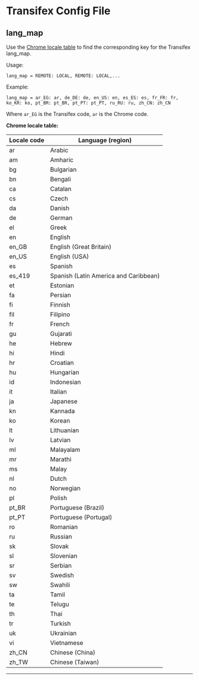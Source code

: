 # Transifex Config File

## lang_map

Use the [Chrome locale table](https://developer.chrome.com/webstore/i18n#localeTable) to find the corresponding key for the Transifex lang_map.

Usage:

    lang_map = REMOTE: LOCAL, REMOTE: LOCAL,...

Example:

    lang_map = ar_EG: ar, de_DE: de, en_US: en, es_ES: es, fr_FR: fr, ko_KR: ko, pt_BR: pt_BR, pt_PT: pt_PT, ru_RU: ru, zh_CN: zh_CN

Where `ar_EG` is the Transifex code, `ar` is the Chrome code.


__Chrome locale table:__


|Locale code | Language (region)                     |
|------------|---------------------------------------|
| ar         | Arabic                                |
| am         | Amharic                               |
| bg         | Bulgarian                             |
| bn         | Bengali                               |
| ca         | Catalan                               |
| cs         | Czech                                 |
| da         | Danish                                |
| de         | German                                |
| el         | Greek                                 |
| en         | English                               |
| en_GB      | English (Great Britain)               |
| en_US      | English (USA)                         |
| es         | Spanish                               |
| es_419     | Spanish (Latin America and Caribbean) |
| et         | Estonian                              |
| fa         | Persian                               |
| fi         | Finnish                               |
| fil        | Filipino                              |
| fr         | French                                |
| gu         | Gujarati                              |
| he         | Hebrew                                |
| hi         | Hindi                                 |
| hr         | Croatian                              |
| hu         | Hungarian                             |
| id         | Indonesian                            |
| it         | Italian                               |
| ja         | Japanese                              |
| kn         | Kannada                               |
| ko         | Korean                                |
| lt         | Lithuanian                            |
| lv         | Latvian                               |
| ml         | Malayalam                             |
| mr         | Marathi                               |
| ms         | Malay                                 |
| nl         | Dutch                                 |
| no         | Norwegian                             |
| pl         | Polish                                |
| pt_BR      | Portuguese (Brazil)                   |
| pt_PT      | Portuguese (Portugal)                 |
| ro         | Romanian                              |
| ru         | Russian                               |
| sk         | Slovak                                |
| sl         | Slovenian                             |
| sr         | Serbian                               |
| sv         | Swedish                               |
| sw         | Swahili                               |
| ta         | Tamil                                 |
| te         | Telugu                                |
| th         | Thai                                  |
| tr         | Turkish                               |
| uk         | Ukrainian                             |
| vi         | Vietnamese                            |
| zh_CN      | Chinese (China)                       |
| zh_TW      | Chinese (Taiwan)                      |


---
